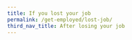 ```yaml
---
title: If you lost your job
permalink: /get-employed/lost-job/
third_nav_title: After losing your job
---
```


